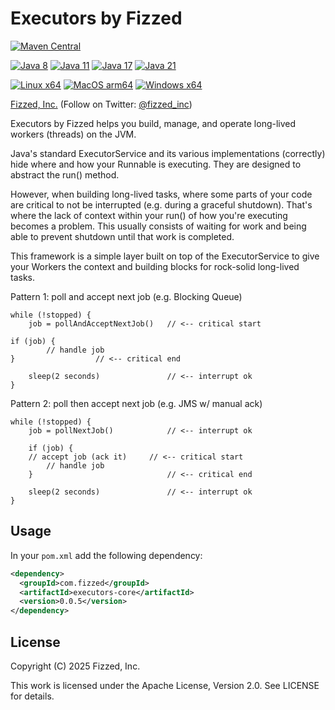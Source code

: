 # Executors by Fizzed

[![Maven Central](https://img.shields.io/maven-central/v/com.fizzed/executors?color=blue&style=flat-square)](https://mvnrepository.com/artifact/com.fizzed/bigmap)

[![Java 8](https://img.shields.io/github/actions/workflow/status/fizzed/executors/java8.yaml?branch=master&label=Java%208&style=flat-square)](https://github.com/fizzed/executors/actions/workflows/java8.yaml)
[![Java 11](https://img.shields.io/github/actions/workflow/status/fizzed/executors/java11.yaml?branch=master&label=Java%2011&style=flat-square)](https://github.com/fizzed/executors/actions/workflows/java11.yaml)
[![Java 17](https://img.shields.io/github/actions/workflow/status/fizzed/executors/java17.yaml?branch=master&label=Java%2017&style=flat-square)](https://github.com/fizzed/executors/actions/workflows/java17.yaml)
[![Java 21](https://img.shields.io/github/actions/workflow/status/fizzed/executors/java21.yaml?branch=master&label=Java%2021&style=flat-square)](https://github.com/fizzed/executors/actions/workflows/java21.yaml)

[![Linux x64](https://img.shields.io/github/actions/workflow/status/fizzed/executors/java11.yaml?branch=master&label=Linux%20x64&style=flat-square)](https://github.com/fizzed/executors/actions/workflows/java11.yaml)
[![MacOS arm64](https://img.shields.io/github/actions/workflow/status/fizzed/executors/macos-arm64.yaml?branch=master&label=MacOS%20arm64&style=flat-square)](https://github.com/fizzed/executors/actions/workflows/macos-arm64.yaml)
[![Windows x64](https://img.shields.io/github/actions/workflow/status/fizzed/executors/windows-x64.yaml?branch=master&label=Windows%20x64&style=flat-square)](https://github.com/fizzed/executors/actions/workflows/windows-x64.yaml)

[Fizzed, Inc.](http://fizzed.com) (Follow on Twitter: [@fizzed_inc](http://twitter.com/fizzed_inc))

Executors by Fizzed helps you build, manage, and operate long-lived workers (threads)
on the JVM.

Java's standard ExecutorService and its various implementations (correctly) hide where
and how your Runnable is executing.  They are designed to abstract the run() method.

However, when building long-lived tasks, where some parts of your code are critical
to not be interrupted (e.g. during a graceful shutdown). That's where the lack of
context within your run() of how you're executing becomes a problem.  This usually
consists of waiting for work and being able to prevent shutdown until that work is
completed.

This framework is a simple layer built on top of the ExecutorService to give your
Workers the context and building blocks for rock-solid long-lived tasks.


Pattern 1: poll and accept next job (e.g. Blocking Queue)

    while (!stopped) {
        job = pollAndAcceptNextJob()   // <-- critical start

	if (job) {
            // handle job
	}			       // <-- critical end

        sleep(2 seconds)               // <-- interrupt ok
    }


Pattern 2: poll then accept next job (e.g. JMS w/ manual ack)

    while (!stopped) {
        job = pollNextJob()            // <-- interrupt ok

        if (job) {
	    // accept job (ack it)     // <-- critical start
            // handle job
        }                              // <-- critical end

        sleep(2 seconds)               // <-- interrupt ok
    }

## Usage

In your `pom.xml` add the following dependency:

```xml
<dependency>
  <groupId>com.fizzed</groupId>
  <artifactId>executors-core</artifactId>
  <version>0.0.5</version>
</dependency>
```

## License

Copyright (C) 2025 Fizzed, Inc.

This work is licensed under the Apache License, Version 2.0. See LICENSE for details.
